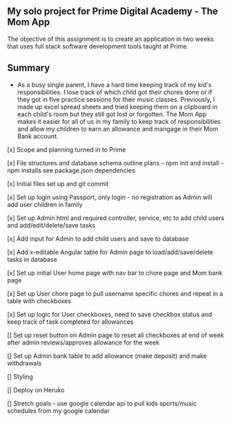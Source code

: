 
My solo project for Prime Digital Academy - The Mom App
--------------------------------------------------------
The objective of this assignment is to create an application in two weeks that uses full stack software
development tools taught at Prime.

Summary
--------
*  As a busy single parent, I have a hard time keeping track of my kid's responsibilities.  I lose track
of which child got their chores done or if they got in five practice sessions for their music classes.
Previously, I made up excel spread sheets and tried keeping them on a clipboard in each child's room but they still
got lost or forgotten.  The Mom App makes it easier for all of us in my family to keep track of responsibilities and allow my children to earn an allowance and mangage in their Mom Bank account.

[x] Scope and planning turned in to Prime

[x] File structures and database schema outline plans
    - npm init and install
    - npm installs see package.json dependencies

[x] Initial files set up and git commit

[x] Set up login using Passport, only login - no registration as Admin will add user children in family

[x] Set up Admin html and required controller, service, etc to add child users and add/edit/delete/save tasks

[x] Add input for Admin to add child users and save to database

[x] Add x-editable Angular table for Admin page to load/add/save/delete tasks in database

[x] Set up initial User home page with nav bar to chore page and Mom bank page

[x] Set up User chore page to pull username specific chores and repeat in a table with checkboxes

[x] Set up logic for User checkboxes, need to save checkbox status and keep track of task completed for allowances

[] Set up reset button on Admin page to reset all checkboxes at end of week after admin reviews/approves allowance for the week

[] Set up Admin bank table to add allowance (make deposit) and make withdrawals

[] Styling

[] Deploy on Heruko

[] Stretch goals - use google calendar api to pull kids sports/music schedules from my google calendar
